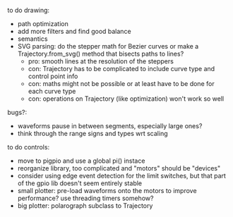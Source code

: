 to do drawing:
* path optimization
* add more filters and find good balance
* semantics
* SVG parsing: do the stepper math for Bezier curves or make a Trajectory.from_svg() method that bisects paths to lines?
    * pro: smooth lines at the resolution of the steppers
    * con: Trajectory has to be complicated to include curve type and control point info
    * con: maths might not be possible or at least have to be done for each curve type
    * con: operations on Trajectory (like optimization) won't work so well

bugs?:
* waveforms pause in between segments, especially large ones?
* think through the range signs and types wrt scaling

to do controls:
* move to pigpio and use a global pi() instace
* reorganize library, too complicated and "motors" should be "devices"
* consider using edge event detection for the limit switches, but that part of the gpio lib doesn't seem entirely stable
* small plotter: pre-load waveforms onto the motors to improve performance? use threading timers somehow?
* big plotter: polarograph subclass to Trajectory
